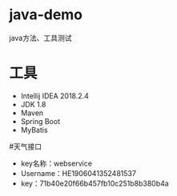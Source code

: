 # java-demo
java方法、工具测试

# 工具
- Intellij IDEA 2018.2.4
- JDK 1.8
- Maven
- Spring Boot
- MyBatis

#天气接口
- key名称：webservice	
- Username：HE1906041352481537	
- key：71b40e20f66b457fb10c251b8b380b4a	

